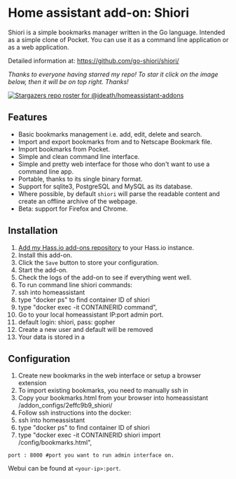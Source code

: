 # Home assistant add-on: Shiori
 Shiori is a simple bookmarks manager written in the Go language. Intended as a simple clone of Pocket. You can use it as a command line application or as a web application. 
 
Detailed information at: https://github.com/go-shiori/shiori/ 

_Thanks to everyone having starred my repo! To star it click on the image below, then it will be on top right. Thanks!_

[![Stargazers repo roster for @jdeath/homeassistant-addons](https://reporoster.com/stars/jdeath/homeassistant-addons)](https://github.com/jdeath/homeassistant-addons/stargazers)

## Features

- Basic bookmarks management i.e. add, edit, delete and search.
- Import and export bookmarks from and to Netscape Bookmark file.
- Import bookmarks from Pocket.
- Simple and clean command line interface.
- Simple and pretty web interface for those who don't want to use a command line app.
- Portable, thanks to its single binary format.
- Support for sqlite3, PostgreSQL and MySQL as its database.
- Where possible, by default `shiori` will parse the readable content and create an offline archive of the webpage.
- Beta: support for Firefox and Chrome.


## Installation


1. [Add my Hass.io add-ons repository][repository] to your Hass.io instance.
1. Install this add-on.
1. Click the `Save` button to store your configuration.
1. Start the add-on.
1. Check the logs of the add-on to see if everything went well.
1. To run command line shiori commands:
1. ssh into homeassistant
1. type "docker ps" to find container ID of shiori
1. type "docker exec -it CONTAINERID command", 
1. Go to your local homeassistant IP:port admin port.
1. default login: shiori, pass: gopher
1. Create a new user and default will be removed
1. Your data is stored in a
## Configuration
1. Create new bookmarks in the web interface or setup a browser extension
1. To import existing bookmarks, you need to manually ssh in
1. Copy your bookmarks.html from your browser into homeassistant /addon_configs/2effc9b9_shiori/
1. Follow ssh instructions into the docker:
1. ssh into homeassistant
1. type "docker ps" to find container ID of shiori
1. type "docker exec -it CONTAINERID shiori import /config/bookmarks.html", 
```
port : 8000 #port you want to run admin interface on.
```

Webui can be found at `<your-ip>:port`.

[repository]: https://github.com/jdeath/homeassistant-addons
